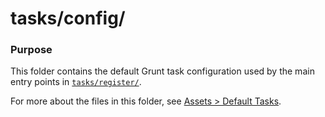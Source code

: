 # tasks/config/

### Purpose

This folder contains the default Grunt task configuration used by the main entry points in [`tasks/register/`](http://sailsjs.com/anatomy/tasks/register).

For more about the files in this folder, see [Assets > Default Tasks](http://sailsjs.com/documentation/concepts/assets/default-tasks).


<docmeta name="displayName" value="config">

